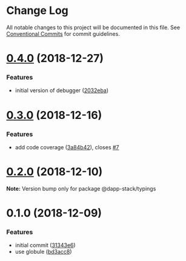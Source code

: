 # Change Log

All notable changes to this project will be documented in this file.
See [Conventional Commits](https://conventionalcommits.org) for commit guidelines.

# [0.4.0](https://github.com/Dapp-Stack/Dapp-Stack/compare/v0.3.0...v0.4.0) (2018-12-27)


### Features

* initial version of debugger ([2032eba](https://github.com/Dapp-Stack/Dapp-Stack/commit/2032eba))





# [0.3.0](https://github.com/Dapp-Stack/Dapp-Stack/compare/v0.2.2...v0.3.0) (2018-12-16)


### Features

* add code coverage ([3a84b42](https://github.com/Dapp-Stack/Dapp-Stack/commit/3a84b42)), closes [#7](https://github.com/Dapp-Stack/Dapp-Stack/issues/7)





# [0.2.0](https://github.com/Dapp-Stack/Dapp-Stack/compare/v0.1.6...v0.2.0) (2018-12-10)

**Note:** Version bump only for package @dapp-stack/typings





# 0.1.0 (2018-12-09)


### Features

* initial commit ([31343e6](https://github.com/Dapp-Stack/Dapp-Stack/commit/31343e6))
* use globule ([bd3acc8](https://github.com/Dapp-Stack/Dapp-Stack/commit/bd3acc8))
